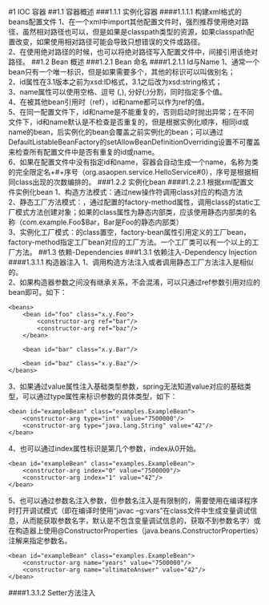 #1 IOC 容器
##1.1 容器概述
###1.1.1 实例化容器
####1.1.1.1 构建xml格式的beans配置文件
1、在一个xml中import其他配置文件时，强烈推荐使用绝对路径，虽然相对路径也可以，但是如果是classpath类型的资源，如果classpath配置改变，如果使用相对路径可能会导致只想错误的文件或路径。  
2、在使用绝对路径的时候，也可以将绝对路径写入配置文件中，间接引用该绝对路径。 
##1.2 Bean 概述
###1.2.1 Bean 命名
####1.2.1.1 Id与Name
1、通常一个bean只有一个唯一标识，但是如果需要多个，其他的标识可以叫做别名；  
2、id属性在3.1版本之前为xsd:ID格式，3.1之后改为xsd:string格式；  
3、name属性可以使用空格、逗号 (,), 分好(;)分割，同时指定多个值。  
4、在被其他bean引用时（ref），id和name都可以作为ref的值。  
5、在同一配置文件下，id和name是不能重复的，否则启动时抛出异常；在不同文件下，id和name默认是不检查是否重复的，但是根据实例化顺序，相同id或name的bean，后实例化的bean会覆盖之前实例化的bean；可以通过DefaultListableBeanFactory的setAllowBeanDefinitionOverriding设置不可覆盖来检查所有配置文件中是否有重复的id或name。  
6、如果在配置文件中没有指定id和name，容器会自动生成一个name，名称为类的完全限定名+\#+序号（org.asaopen.service.HelloService\#0），序号是根据相同class出现的次数编排的。
###1.2.2 实例化bean
####1.2.2.1 根据xml配置文件实例化bean
1、构造方法模式：通过new操作符调用class对应的构造方法  
2、静态工厂方法模式：，通过配置<bean/>的factory-method属性，调用class的static工厂模式方法创建对象；如果<bean/>的class属性为静态内部类，应该使用静态内部类的名称（com.example.Foo$Bar，Bar是Foo的静态内部类）  
3、实例化工厂模式：<bean/>的class置空，factory-bean属性引用定义的工厂bean，factory-method指定工厂bean对应的工厂方法。一个工厂类可以有一个以上的工厂方法。
##1.3 依赖-Dependencies
###1.3.1 依赖注入-Dependency Injection
####1.3.1.1 构造器注入
1、调用构造方法注入或者调用静态工厂方法注入是相似的。  
2、如果构造器参数之间没有继承关系，不会混淆，可以只通过ref参数引用对应的bean即可。如下：  
	
	<beans>
	    <bean id="foo" class="x.y.Foo">
	        <constructor-arg ref="bar"/>
	        <constructor-arg ref="baz"/>
	    </bean>
	
	    <bean id="bar" class="x.y.Bar"/>
	
	    <bean id="baz" class="x.y.Baz"/>
	</beans>
3、如果通过value属性注入基础类型参数，spring无法知道value对应的基础类型，可以通过type属性来标识参数的具体类型，如下：  

	<bean id="exampleBean" class="examples.ExampleBean">
	    <constructor-arg type="int" value="7500000"/>
	    <constructor-arg type="java.lang.String" value="42"/>
	</bean>
4、也可以通过index属性标识是第几个参数，index从0开始。

	<bean id="exampleBean" class="examples.ExampleBean">
	    <constructor-arg index="0" value="7500000"/>
	    <constructor-arg index="1" value="42"/>
	</bean>
5、也可以通过参数名注入参数，但参数名注入是有限制的，需要使用在编译程序时打开调试模式（即在编译时使用“javac –g:vars”在class文件中生成变量调试信息，从而能获取参数名字，默认是不包含变量调试信息的，获取不到参数名字）或在构造器上使用@ConstructorProperties（java.beans.ConstructorProperties）注解来指定参数名。

	<bean id="exampleBean" class="examples.ExampleBean">
	    <constructor-arg name="years" value="7500000"/>
	    <constructor-arg name="ultimateAnswer" value="42"/>
	</bean>
####1.3.1.2 Setter方法注入

